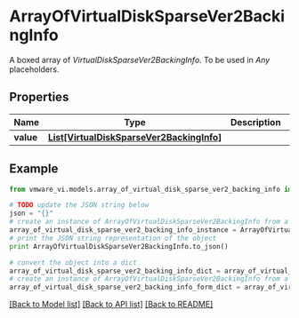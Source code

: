 # ArrayOfVirtualDiskSparseVer2BackingInfo

A boxed array of *VirtualDiskSparseVer2BackingInfo*. To be used in *Any* placeholders. 

## Properties
Name | Type | Description | Notes
------------ | ------------- | ------------- | -------------
**value** | [**List[VirtualDiskSparseVer2BackingInfo]**](VirtualDiskSparseVer2BackingInfo.md) |  | 

## Example

```python
from vmware_vi.models.array_of_virtual_disk_sparse_ver2_backing_info import ArrayOfVirtualDiskSparseVer2BackingInfo

# TODO update the JSON string below
json = "{}"
# create an instance of ArrayOfVirtualDiskSparseVer2BackingInfo from a JSON string
array_of_virtual_disk_sparse_ver2_backing_info_instance = ArrayOfVirtualDiskSparseVer2BackingInfo.from_json(json)
# print the JSON string representation of the object
print ArrayOfVirtualDiskSparseVer2BackingInfo.to_json()

# convert the object into a dict
array_of_virtual_disk_sparse_ver2_backing_info_dict = array_of_virtual_disk_sparse_ver2_backing_info_instance.to_dict()
# create an instance of ArrayOfVirtualDiskSparseVer2BackingInfo from a dict
array_of_virtual_disk_sparse_ver2_backing_info_form_dict = array_of_virtual_disk_sparse_ver2_backing_info.from_dict(array_of_virtual_disk_sparse_ver2_backing_info_dict)
```
[[Back to Model list]](../README.md#documentation-for-models) [[Back to API list]](../README.md#documentation-for-api-endpoints) [[Back to README]](../README.md)


